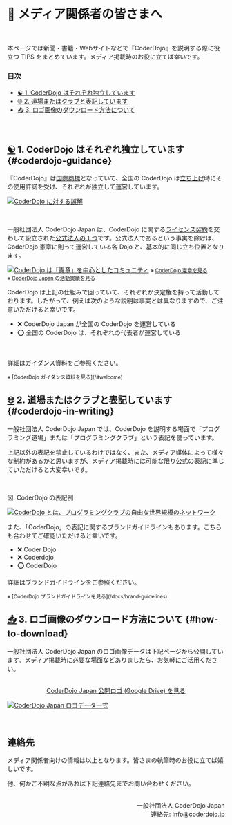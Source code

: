 # 📰 メディア関係者の皆さまへ
<br>

本ページでは新聞・書籍・Webサイトなどで『CoderDojo』を説明する際に役立つ TIPS をまとめています。メディア掲載時のお役に立てば幸いです。

### 目次

<ul>
  <li><a href='#coderdojo-guidance'>☯️ 1. CoderDojo はそれぞれ独立しています</a></li>
  <li><a href='#coderdojo-in-writing'>🌐 2. 道場またはクラブと表記しています</a></li>
  <li><a href='#how-to-download'>📥 3. ロゴ画像のダウンロード方法について</a></li>
</ul>

<br>

## [☯️](#coderdojo-guidance) 1. CoderDojo はそれぞれ独立しています {#coderdojo-guidance}

『CoderDojo』は[国際商標](https://www.j-platpat.inpit.go.jp/c1800/TR/JP-1357811-20170505/5C263F4C39C728E3508F107B2F2A6E9A167FE92DE098F8B2D84E210E18FDA614/49/ja)となっていて、全国の CoderDojo は[立ち上げ](https://coderdojo.jp/kata#startup)時にその使用許諾を受け、それぞれが独立して運営しています。

[![CoderDojo に対する誤解](/img/coderdojo-guidance-1.png)](/#welcome)

<br>

一般社団法人 CoderDojo Japan は、CoderDojo に関する[ライセンス契約](/docs/regional-license)を交わして設立された[公式法人の１つ](https://coderdojo.com/en/partner-network)です。公式法人であるという事実を除けば、CoderDojo 憲章に則って運営している各 Dojo と、基本的に同じ立ち位置となります。

[![CoderDojo は「憲章」を中心としたコミュニティ](/img/coderdojo-guidance-2.png)](/#welcome)
<small>
  ※
  [CoderDojo 憲章を見る](/charter)<br>
  ※
  [CoderDojo Japan の活動実績を見る](/about-coderdojo-japan)
</small>
<br>

CoderDojo は上記の仕組みで回っていて、それぞれが決定権を持って活動しております。したがって、例えば次のような説明は事実とは異なりますので、ご注意いただけると幸いです。

- ❌ CoderDojo Japan が全国の CoderDojo を運営している
- ⭕️ 全国の CoderDojo は、それぞれの代表者が運営している

<br>

詳細はガイダンス資料をご参照ください。

<small>
  ※
  [CoderDojo ガイダンス資料を見る](/#welcome)
</small>


<br>


## [🌐](#coderdojo-in-writing) 2. 道場またはクラブと表記しています {#coderdojo-in-writing}

一般社団法人 CoderDojo Japan では、CoderDojo を説明する場面で「プログラミング道場」または「プログラミングクラブ」という表記を使っています。

上記以外の表記を禁止しているわけではなく、また、メディア媒体によって様々な制約があるかと思いますが、メディア掲載時には可能な限り公式の表記に準じていただけると大変幸いです。

<br>

図: CoderDojo の表記例

[![CoderDojo とは、プログラミングクラブの自由な世界規模のネットワーク](/img/coderdojo-guidance-3.png)](/#welcome)

また、「CoderDojo」の表記に関するブランドガイドラインもあります。こちらも合わせてご確認いただけると幸いです。

- ❌ Coder Dojo
- ❌ Coderdojo
- ⭕️ CoderDojo 

詳細はブランドガイドラインをご参照ください。

<small>
  ※
  [CoderDojo ブランドガイドラインを見る](/docs/brand-guidelines)
</small>

<br>

## [📥](#how-to-download) 3. ロゴ画像のダウンロード方法について {#how-to-download}

一般社団法人 CoderDojo Japan のロゴ画像データは下記ページから公開しています。メディア掲載時に必要な場面などありましたら、お気軽にご活用ください。

<br>

<center>
  <a href='https://drive.google.com/drive/folders/18DdLgn5rExU7FnERoLjaQIJjG3VObVH7?usp=sharing'>CoderDojo Japan 公開ロゴ (Google Drive) を見る</a>
</center>
  
[![CoderDojo Japan ロゴデータ一式](/img/for-press.png)](https://drive.google.com/drive/folders/18DdLgn5rExU7FnERoLjaQIJjG3VObVH7?usp=sharing)


<br>

<h2>連絡先</h2>

メディア関係者向けの情報は以上となります。皆さまの執筆時のお役に立てば嬉しいです。

他、何かご不明な点があれば下記連絡先までお問い合わせください。

<br>
<div align="right">
一般社団法人 CoderDojo Japan<br>
連絡先: info@coderdojo.jp
</div>
